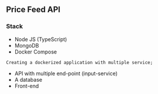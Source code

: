 ## Price Feed API

### Stack
* Node JS (TypeScript)
* MongoDB
* Docker Compose

`Creating a dockerized application with multiple service;`  

* API with multiple end-point (input-service)
* A database
* Front-end
